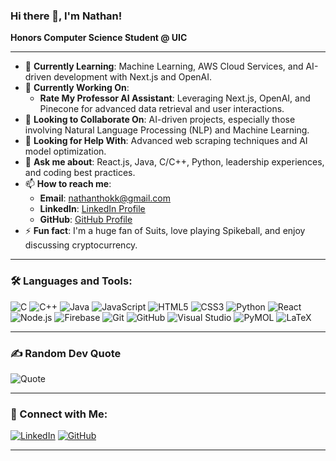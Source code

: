 ### Hi there 👋, I'm Nathan!

**Honors Computer Science Student @ UIC**

---

- 🌱 **Currently Learning**: Machine Learning, AWS Cloud Services, and AI-driven development with Next.js and OpenAI.
- 🔭 **Currently Working On**: 
  - **Rate My Professor AI Assistant**: Leveraging Next.js, OpenAI, and Pinecone for advanced data retrieval and user interactions.
- 👯 **Looking to Collaborate On**: AI-driven projects, especially those involving Natural Language Processing (NLP) and Machine Learning.
- 🤝 **Looking for Help With**: Advanced web scraping techniques and AI model optimization.
- 💬 **Ask me about**: React.js, Java, C/C++, Python, leadership experiences, and coding best practices.
- 📫 **How to reach me**: 
  - **Email**: [nathanthokk@gmail.com](mailto:nathanthokk@gmail.com)
  - **LinkedIn**: [LinkedIn Profile](https://www.linkedin.com/in/nathanthokkudubiyyapu)
  - **GitHub**: [GitHub Profile](https://github.com/nathanthokk)
- ⚡ **Fun fact**: I'm a huge fan of Suits, love playing Spikeball, and enjoy discussing cryptocurrency.

---

### 🛠️ Languages and Tools:
![C](https://img.shields.io/badge/C-00599C?style=flat&logo=c&logoColor=white)
![C++](https://img.shields.io/badge/C++-00599C?style=flat&logo=c%2B%2B&logoColor=white)
![Java](https://img.shields.io/badge/Java-007396?style=flat&logo=java&logoColor=white)
![JavaScript](https://img.shields.io/badge/JavaScript-323330?style=flat&logo=javascript&logoColor=F7DF1E)
![HTML5](https://img.shields.io/badge/HTML5-E34F26?style=flat&logo=html5&logoColor=white)
![CSS3](https://img.shields.io/badge/CSS3-1572B6?style=flat&logo=css3&logoColor=white)
![Python](https://img.shields.io/badge/Python-3776AB?style=flat&logo=python&logoColor=white)
![React](https://img.shields.io/badge/React-20232A?style=flat&logo=react&logoColor=61DAFB)
![Node.js](https://img.shields.io/badge/Node.js-339933?style=flat&logo=nodedotjs&logoColor=white)
![Firebase](https://img.shields.io/badge/Firebase-FFCA28?style=flat&logo=firebase&logoColor=black)
![Git](https://img.shields.io/badge/Git-F05032?style=flat&logo=git&logoColor=white)
![GitHub](https://img.shields.io/badge/GitHub-181717?style=flat&logo=github&logoColor=white)
![Visual Studio](https://img.shields.io/badge/Visual_Studio-5C2D91?style=flat&logo=visual%20studio&logoColor=white)
![PyMOL](https://img.shields.io/badge/PyMOL-3776AB?style=flat&logo=pymol&logoColor=white)
![LaTeX](https://img.shields.io/badge/LaTeX-008080?style=flat&logo=latex&logoColor=white)

---
<!--
### 📊 GitHub Stats:
![Nathan's GitHub stats](https://github-readme-stats.vercel.app/api?username=nathanthokk&show_icons=true&theme=radical)
![Top Langs](https://github-readme-stats.vercel.app/api/top-langs/?username=nathanthokk&layout=compact&theme=radical)

---

### 🏆 GitHub Trophies
[![trophy](https://github-profile-trophy.vercel.app/?username=nathanthokk&theme=onedark)](https://github.com/nathanthokk/github-profile-trophy)

---
-->
### ✍️ Random Dev Quote
![Quote](https://quotes-github-readme.vercel.app/api?type=horizontal&theme=radical)

---

### 🤝 Connect with Me:
[![LinkedIn](https://img.shields.io/badge/LinkedIn-0A66C2?style=flat&logo=linkedin&logoColor=white)](https://www.linkedin.com/in/nathanthokkudubiyyapu)
[![GitHub](https://img.shields.io/badge/GitHub-181717?style=flat&logo=github&logoColor=white)](https://github.com/nathanthokk)

---






<!--
**nathanthokk/nathanthokk** is a ✨ _special_ ✨ repository because its `README.md` (this file) appears on your GitHub profile.

Here are some ideas to get you started:

- 🔭 I’m currently working on ...
- 🌱 I’m currently learning ...
- 👯 I’m looking to collaborate on ...
- 🤔 I’m looking for help with ...
- 💬 Ask me about ...
- 📫 How to reach me: ...
- 😄 Pronouns: ...
- ⚡ Fun fact: ...
-->
